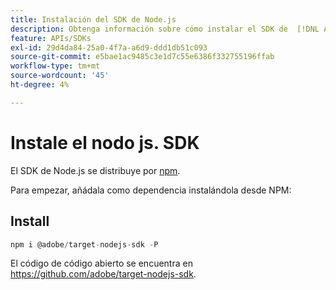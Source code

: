 ```yaml
---
title: Instalación del SDK de Node.js
description: Obtenga información sobre cómo instalar el SDK de  [!DNL Adobe Target] Node.js.
feature: APIs/SDKs
exl-id: 29d4da84-25a0-4f7a-a6d9-ddd1db51c093
source-git-commit: e5bae1ac9485c3e1d7c55e6386f332755196ffab
workflow-type: tm+mt
source-wordcount: '45'
ht-degree: 4%

---
```


# Instale el nodo js. SDK

El SDK de Node.js se distribuye por [npm](https://www.npmjs.com/package/@adobe/target-nodejs-sdk).

Para empezar, añádala como dependencia instalándola desde NPM:

## Install

```js {line-numbers="true"}
npm i @adobe/target-nodejs-sdk -P
```

El código de código abierto se encuentra en <https://github.com/adobe/target-nodejs-sdk>.
